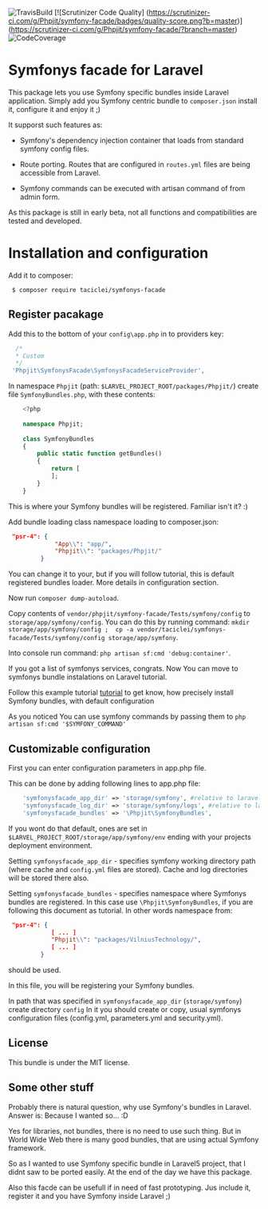 ![TravisBuild](https://travis-ci.org/VilniusTechnology/symfony-facade.svg)
[![Scrutinizer Code Quality]
(https://scrutinizer-ci.com/g/Phpjit/symfony-facade/badges/quality-score.png?b=master)]
(https://scrutinizer-ci.com/g/Phpjit/symfony-facade/?branch=master)
![CodeCoverage](https://scrutinizer-ci.com/b/lmikelionis/symfonys-facade/badges/coverage.png?b=master)



Symfonys facade for Laravel
====================

This package lets you use Symfony specific bundles inside Laravel application.
Simply add you Symfony centric bundle to `composer.json` install it, configure it and enjoy it ;)

 It supporst such features as:
 
 - Symfony's dependency injection container that loads from standard symfony config files.
 
 - Route porting. Routes that are configured in `routes.yml` files are being accessible from Laravel.
 
 - Symfony commands can be executed with artisan command of from admin form.
 
 
 As this package is still in early beta, not all functions and compatibilities are tested and developed.

Installation and configuration
==============================

Add it to composer:

` $ composer require taciclei/symfonys-facade`


Register pacakage
-----------------

Add this to the bottom of your `config\app.php` in to providers key:

```php
  /*
  * Custom
  */
 'Phpjit\SymfonysFacade\SymfonysFacadeServiceProvider',
```

In namespace `Phpjit` (path: `$LARVEL_PROJECT_ROOT/packages/Phpjit/`) create file `SymfonyBundles.php`, with these contents:

``` php
    <?php
    
    namespace Phpjit;
    
    class SymfonyBundles
    {
        public static function getBundles()
        {
            return [
            ];
        }
    }
```
This is where your Symfony bundles will be registered. Familiar isn't it? :)

Add bundle loading class namespace loading to composer.json:
```json
 "psr-4": {
             "App\\": "app/",
             "Phpjit\\": "packages/Phpjit/"
         }
```

You can change it to your, but if you will follow tutorial, this is default registered bundles loader.
More details in configuration section.

Now run `composer dump-autoload`.

Copy contents of `vendor/phpjit/symfony-facade/Tests/symfony/config` to 
`storage/app/symfony/config`.
You can do this by running command: 
`mkdir storage/app/symfony/config ; 
cp -a vendor/taciclei/symfonys-facade/Tests/symfony/config storage/app/symfony`.

Into console run command: ` php artisan sf:cmd 'debug:container' `.

If you got a list of symfonys services, congrats. Now You can move to symfonys bundle instalations on Laravel tutorial.

Follow this example tutorial [tutorial](docs/fos.md) to get know, how precisely install Symfony bundles, with default configuration

As you noticed You can use symfony commands by passing them to `php artisan sf:cmd '$SYMFONY_COMMAND'`

Customizable configuration
--------------------------
First you can enter configuration parameters in app.php file.

This can be done by adding following lines to app.php file:

```php
    'symfonysfacade_app_dir' => 'storage/symfony', #relative to laravel app dir
    'symfonysfacade_log_dir' => 'storage/symfony/logs', #relative to laravel app dir
    'symfonysfacade_bundles' => '\Phpjit\SymfonyBundles',

```

If you wont do that default, ones are set in `$LARVEL_PROJECT_ROOT/storage/app/symfony/env` ending with your projects deployment environment.

Setting `symfonysfacade_app_dir` - specifies symfony working directory path (where cache and `config.yml` 
files are stored). Cache and log directories will be stored there also.

Setting `symfonysfacade_bundles` - specifies namespace where Symfonys bundles are registered. 
In this case use `\Phpjit\SymfonyBundles`, if you are following this document as tutorial.
In other words namespace from:
```json
 "psr-4": {
            [ ... ]
            "Phpjit\\": "packages/VilniusTechnology/",
            [ ... ]
         }
```

should be used.

In this file, you will be registering your Symfony bundles.

In path that was specified in `symfonysfacade_app_dir` (`storage/symfony`) create directory `config`
In it you should create or copy, usual symfonys configuration files (config.yml, parameters.yml and security.yml).



License
---------
This bundle is under the MIT license. 

Some other stuff
----------------

Probably there is natural question, why use Symfony's bundles in Laravel.
Answer is: Because I wanted so... :D

Yes for libraries, not bundles, there is no need to use such thing.
But in World Wide Web there is many good bundles, that are using actual Symfony framework.

So as I wanted to use Symfony specific bundle in Laravel5 project, that I didnt saw to be ported easily. 
At the end of the day we have this package.

Also this facde can be usefull if in need of fast prototyping. Jus include it, register it and you have 
Symfony inside Laravel ;)
